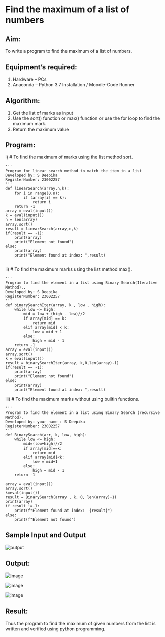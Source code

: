 # Find the maximum of a list of numbers
## Aim:
To write a program to find the maximum of a list of numbers.
## Equipment’s required:
1.	Hardware – PCs
2.	Anaconda – Python 3.7 Installation / Moodle-Code Runner
## Algorithm:
1.	Get the list of marks as input
2.	Use the sort() function or max() function or use the for loop to find the maximum mark.
3.	Return the maximum value
## Program:

i)	# To find the maximum of marks using the list method sort.
```
''' 
Program for linear search method to match the item in a list
Developed by: S Deepika
RegisterNumber: 23002257
'''
def linearSearch(array,n,k):
    for i in range(0,n):
        if (array[i] == k):
            return i
    return -1
array = eval(input())
k = eval(input())
n = len(array)
array.sort()
result = linearSearch(array,n,k)
if(result == -1):
    print(array)
    print("Element not found")
else:
    print(array)
    print("Element found at index: ",result)
   
```




ii)	# To find the maximum marks using the list method max().
```
''' 
Program to find the element in a list using Binary Search(Iterative Method)..
Developed by: S Deepika
RegisterNumber: 23002257
'''
def binarySearchIter(array, k , low , high):
    while low <= high:
        mid = low + (high - low)//2
        if array[mid] == k:
            return mid
        elif array[mid] < k:
            low = mid + 1
        else:
            high = mid - 1
    return -1
array = eval(input())
array.sort()
k = eval(input())
result = binarySearchIter(array, k,0,len(array)-1)
if(result == -1):
    print(array)
    print("Element not found")
else:
    print(array)
    print("Element found at index: ",result)
```

iii) # To find the maximum marks without using builtin functions.
```
''' 
Program to find the element in a list using Binary Search (recursive Method).
Developed by: your name : S Deepika
RegisterNumber: 23002257
'''
def BinarySearch(arr, k, low, high):
    while low <= high:
        mid=(low+high)//2
        if array[mid]==k:
            return mid
        elif array[mid]<k:
            low = mid+1
        else:
            high = mid - 1
    return -1
    
array = eval(input())
array.sort()
k=eval(input())
result = BinarySearch(array , k, 0, len(array)-1)
print(array)
if result !=-1:
    print(f"Element found at index:  {result}")
else:
    print(f"Element not found")
```
## Sample Input and Output
![output](./img/max_marks1.jpg) 

## Output:
![image](https://github.com/Deepikasuresh05/FindMaximum/assets/148514509/6d49dc24-781e-4024-9034-cce880a22ecc)

![image](https://github.com/Deepikasuresh05/FindMaximum/assets/148514509/ef74c641-8064-447f-8377-9065e8e0f9ff)

![image](https://github.com/Deepikasuresh05/FindMaximum/assets/148514509/09665905-aaba-4d6c-9f9a-18825d458130)




## Result:
Thus the program to find the maximum of given numbers from the list is written and verified using python programming.
